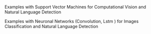 
Examples with Support Vector Machines for Computational Vision and Natural Language Detection

Examples with Neuronal Networks (Convolution, Lstm ) for Images Classification and Natural Language Detection
